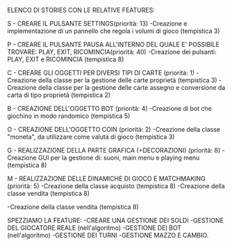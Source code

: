 ELENCO DI STORIES CON LE RELATIVE FEATURES:

S - CREARE IL PULSANTE SETTINGS(priorità: 13) -Creazione e
implementazione di un pannello che regola i volumi di gioco (tempistica
3)

P - CREARE IL PULSANTE PAUSA ALL\'INTERNO DEL QUALE E\' POSSIBILE
TROVARE: PLAY, EXIT, RICOMINCIA(priorità: 40) -Creazione dei pulsanti:
PLAY, EXIT e RICOMINCIA (tempistica 8)

C - CREARE GLI OGGETTI PER DIVERSI TIPI DI CARTE (priorità: 1)
-Creazione della classe per la gestione delle carte proprietà
(tempistica 3) -Creazione della classe per la gestione delle carte
assegno e conversione da carta di tipo proprietà (tempistica 2)

B - CREAZIONE DELL\'OGGETTO BOT (priorità: 4) -Creazione di bot che
giochino in modo randomico (tempistica 5)

O - CREAZIONE DELL\'OGGETTO COIN (priorità: 2) -Creazione della classe
\"moneta\", da utilizzare come valuta di gioco (tempistica 3)

G - REALIZZAZIONE DELLA PARTE GRAFICA (+DECORAZIONI) (priorità: 8)
-Creazione GUI per la gestione di: suoni, main menu e playing menu
(tempistica 8)

M - REALIZZAZIONE DELLE DINAMICHE DI GIOCO E MATCHMAKING (priorità: 5)
-Creazione della classe acquisto (tempistica 8) -Creazione della classe
vendita (tempistica 8)

-Creazione della classe vendita (tempistica 8)

SPEZZIAMO LA FEATURE: -CREARE UNA GESTIONE DEI SOLDI -GESTIONE DEL
GIOCATORE REALE (nell\'algoritmo) -GESTIONE DEI BOT (nell\'algoritmo)
-GESTIONE DEI TURNI -GESTIONE MAZZO E CAMBIO.
